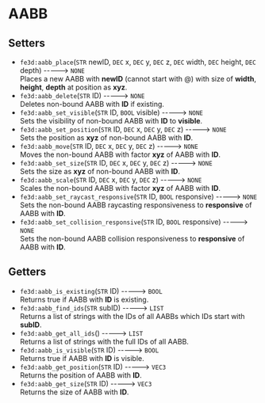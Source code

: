 # AABB

## Setters

- `fe3d:aabb_place`(`STR` newID, `DEC` x, `DEC` y, `DEC` z, `DEC` width, `DEC` height, `DEC` depth) -----> `NONE`  
  Places a new AABB with **newID** (cannot start with @) with size of **width**, **height**, **depth** at position as **xyz**.
- `fe3d:aabb_delete`(`STR` ID) -----> `NONE`  
  Deletes non-bound AABB with **ID** if existing.
- `fe3d:aabb_set_visible`(`STR` ID, `BOOL` visible) -----> `NONE`  
  Sets the visibility of non-bound AABB with **ID** to **visible**.
- `fe3d:aabb_set_position`(`STR` ID, `DEC` x, `DEC` y, `DEC` z) -----> `NONE`  
  Sets the position as **xyz** of non-bound AABB with **ID**.
- `fe3d:aabb_move`(`STR` ID, `DEC` x, `DEC` y, `DEC` z) -----> `NONE`  
  Moves the non-bound AABB with factor **xyz** of AABB with **ID**.
- `fe3d:aabb_set_size`(`STR` ID, `DEC` x, `DEC` y, `DEC` z) -----> `NONE`  
  Sets the size as **xyz** of non-bound AABB with **ID**.
- `fe3d:aabb_scale`(`STR` ID, `DEC` x, `DEC` y, `DEC` z) -----> `NONE`  
  Scales the non-bound AABB with factor **xyz** of AABB with **ID**.
- `fe3d:aabb_set_raycast_responsive`(`STR` ID, `BOOL` responsive) -----> `NONE`  
  Sets the non-bound AABB raycasting responsiveness to **responsive** of AABB with **ID**.
- `fe3d:aabb_set_collision_responsive`(`STR` ID, `BOOL` responsive) -----> `NONE`  
  Sets the non-bound AABB collision responsiveness to **responsive** of AABB with **ID**.

## Getters

- `fe3d:aabb_is_existing`(`STR` ID) -----> `BOOL`  
  Returns true if AABB with **ID** is existing.
- `fe3d:aabb_find_ids`(`STR` subID) -----> `LIST`  
  Returns a list of strings with the IDs of all AABBs which IDs start with **subID**.
- `fe3d:aabb_get_all_ids`() -----> `LIST`  
  Returns a list of strings with the full IDs of all AABB.
- `fe3d:aabb_is_visible`(`STR` ID) -----> `BOOL`  
  Returns true if AABB with **ID** is visible.
- `fe3d:aabb_get_position`(`STR` ID) -----> `VEC3`  
  Returns the position of AABB with **ID**.
- `fe3d:aabb_get_size`(`STR` ID) -----> `VEC3`  
  Returns the size of AABB with **ID**.
